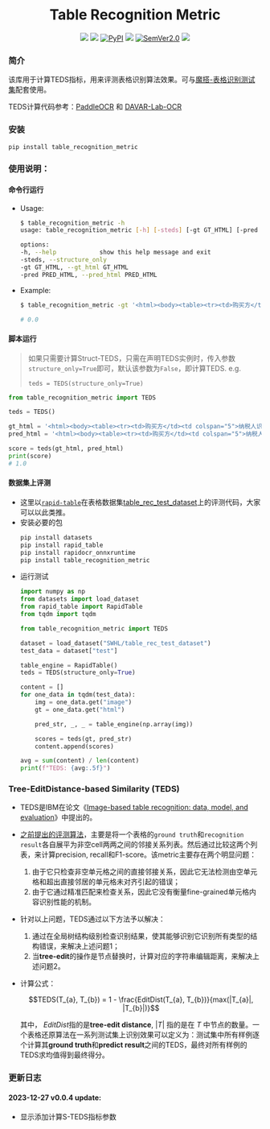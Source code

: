 <div align="center">
  <div align="center">
    <h1><b>Table Recognition Metric</b></h1>
  </div>

<a href=""><img src="https://img.shields.io/badge/OS-Linux%2C%20Win%2C%20Mac-pink.svg"></a>
<a href=""><img src="https://img.shields.io/badge/python->=3.6,<3.12-aff.svg"></a>
<a href="https://pypi.org/project/table_recognition_metric/"><img alt="PyPI" src="https://img.shields.io/pypi/v/table_recognition_metric"></a>
<a href="https://pepy.tech/project/table-recognition-metric"><img src="https://static.pepy.tech/personalized-badge/table-recognition-metric?period=total&units=abbreviation&left_color=grey&right_color=blue&left_text=Downloads"></a>
<a href="https://semver.org/"><img alt="SemVer2.0" src="https://img.shields.io/badge/SemVer-2.0-brightgreen"></a>
<a href="https://github.com/psf/black"><img src="https://img.shields.io/badge/code%20style-black-000000.svg"></a>

</div>


### 简介
该库用于计算TEDS指标，用来评测表格识别算法效果。可与[魔搭-表格识别测试集](https://www.modelscope.cn/datasets/liekkas/table_recognition/summary)配套使用。

TEDS计算代码参考：[PaddleOCR](https://github.com/PaddlePaddle/PaddleOCR/blob/release/2.6/ppstructure/table/table_metric/table_metric.py) 和 [DAVAR-Lab-OCR](https://github.com/hikopensource/DAVAR-Lab-OCR/blob/main/davarocr/davar_table/utils/metric.py)

### 安装
```bash
pip install table_recognition_metric
```

### 使用说明：
#### 命令行运行
- Usage:
    ```bash
    $ table_recognition_metric -h
    usage: table_recognition_metric [-h] [-steds] [-gt GT_HTML] [-pred PRED_HTML]

    options:
    -h, --help            show this help message and exit
    -steds, --structure_only
    -gt GT_HTML, --gt_html GT_HTML
    -pred PRED_HTML, --pred_html PRED_HTML
    ```
- Example:
    ```bash
    $ table_recognition_metric -gt '<html><body><table><tr><td>购买方</td><td colspan="5">纳税人识别号地址、电记开户行及账号</td><td>密码区</td><td colspan="4"></td></tr><tr><td colspan="2">货物或应税劳务、服务名称理肤泉清痘旅行装控油祛痘调节水油平衡理肤泉特安舒缓修护乳40ml合计</td><td>规格型号</td><td>单位</td><td>11</td><td colspan="3"></td><td></td><td>税率17%17%</td><td></td></tr><tr><td colspan="2">价税合计（大写）</td><td colspan="9"></td></tr><tr><td>销售方</td><td colspan="5">纳税人识别号地址、电话开户行及账号</td><td>备注</td><td colspan="4"></td></tr></table></body></html>' -pred ''

    # 0.0
    ```
#### 脚本运行
> 如果只需要计算Struct-TEDS，只需在声明TEDS实例时，传入参数`structure_only=True`即可，默认该参数为`False`，即计算TEDS. e.g.
>
> `teds = TEDS(structure_only=True)`

```python
from table_recognition_metric import TEDS

teds = TEDS()

gt_html = '<html><body><table><tr><td>购买方</td><td colspan="5">纳税人识别号地址、电记开户行及账号</td><td>密码区</td><td colspan="4"></td></tr><tr><td colspan="2">货物或应税劳务、服务名称理肤泉清痘旅行装控油祛痘调节水油平衡理肤泉特安舒缓修护乳40ml合计</td><td>规格型号</td><td>单位</td><td>11</td><td colspan="3"></td><td></td><td>税率17%17%</td><td></td></tr><tr><td colspan="2">价税合计（大写）</td><td colspan="9"></td></tr><tr><td>销售方</td><td colspan="5">纳税人识别号地址、电话开户行及账号</td><td>备注</td><td colspan="4"></td></tr></table></body></html>'
pred_html = '<html><body><table><tr><td>购买方</td><td colspan="5">纳税人识别号地址、电记开户行及账号</td><td>密码区</td><td colspan="4"></td></tr><tr><td colspan="2">货物或应税劳务、服务名称理肤泉清痘旅行装控油祛痘调节水油平衡理肤泉特安舒缓修护乳40ml合计</td><td>规格型号</td><td>单位</td><td>11</td><td colspan="3"></td><td></td><td>税率17%17%</td><td></td></tr><tr><td colspan="2">价税合计（大写）</td><td colspan="9"></td></tr><tr><td>销售方</td><td colspan="5">纳税人识别号地址、电话开户行及账号</td><td>备注</td><td colspan="4"></td></tr></table></body></html>'

score = teds(gt_html, pred_html)
print(score)
# 1.0
```

#### 数据集上评测
- 这里以[`rapid-table`](https://github.com/RapidAI/RapidStructure/blob/main/docs/README_Table.md)在表格数据集[table_rec_test_dataset](https://huggingface.co/datasets/SWHL/table_rec_test_dataset)上的评测代码，大家可以以此类推。
- 安装必要的包
    ```bash
    pip install datasets
    pip install rapid_table
    pip install rapidocr_onnxruntime
    pip install table_recognition_metric
    ```
- 运行测试
    ```python
    import numpy as np
    from datasets import load_dataset
    from rapid_table import RapidTable
    from tqdm import tqdm

    from table_recognition_metric import TEDS

    dataset = load_dataset("SWHL/table_rec_test_dataset")
    test_data = dataset["test"]

    table_engine = RapidTable()
    teds = TEDS(structure_only=True)

    content = []
    for one_data in tqdm(test_data):
        img = one_data.get("image")
        gt = one_data.get("html")

        pred_str, _, _ = table_engine(np.array(img))

        scores = teds(gt, pred_str)
        content.append(scores)

    avg = sum(content) / len(content)
    print(f"TEDS: {avg:.5f}")

    ```

### Tree-EditDistance-based Similarity (TEDS)
- TEDS是IBM在论文《[Image-based table recognition: data, model, and evaluation](https://arxiv.org/pdf/1911.10683)》中提出的。
- [之前提出的评测算法](https://ieeexplore.ieee.org/document/1227792)，主要是将一个表格的`ground truth`和`recognition result`各自展平为非空cell两两之间的邻接关系列表。然后通过比较这两个列表，来计算precision, recall和F1-score。该metric主要存在两个明显问题：
    1. 由于它只检查非空单元格之间的直接邻接关系，因此它无法检测由空单元格和超出直接邻居的单元格未对齐引起的错误；
    2. 由于它通过精准匹配来检查关系，因此它没有衡量fine-grained单元格内容识别性能的机制。
- 针对以上问题，TEDS通过以下方法予以解决：
    1. 通过在全局树结构级别检查识别结果，使其能够识别它识别所有类型的结构错误，来解决上述问题1；
    2. 当**tree-edit**的操作是节点替换时，计算对应的字符串编辑距离，来解决上述问题2。
- 计算公式：

   $$TEDS(T_{a}, T_{b}) = 1 - \frac{EditDist(T_{a}, T_{b})}{max(|T_{a}|, |T_{b}|)}$$

    其中， $EditDist$指的是**tree-edit distance**, $|T|$ 指的是在 $T$ 中节点的数量。一个表格还原算法在一系列测试集上识别效果可以定义为：测试集中所有样例逐个计算其**ground truth**和**predict result**之间的TEDS，最终对所有样例的TEDS求均值得到最终得分。

### 更新日志
#### 2023-12-27 v0.0.4 update:
- 显示添加计算S-TEDS指标参数